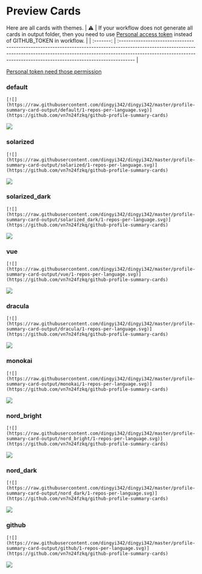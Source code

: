 
# Preview Cards

Here are all cards with themes.
| :warning: | If your workflow does not generate all cards in output folder, then you need to use [Personal access token](https://docs.github.com/en/actions/configuring-and-managing-workflows/creating-and-storing-encrypted-secrets) instead of GITHUB_TOKEN in workflow. |
| :-------: | :------------------------------------------------------------------------------------------------------------------------------------------------------------------------------------------------------------------------------------------------ |

[Personal token need those permission](https://github.com/vn7n24fzkq/github-profile-summary-cards/wiki/Personal-access-token-permissions)


### default


```
[![](https://raw.githubusercontent.com/dingyi342/dingyi342/master/profile-summary-card-output/default/1-repos-per-language.svg)](https://github.com/vn7n24fzkq/github-profile-summary-cards)
```
![](https://raw.githubusercontent.com/dingyi342/dingyi342/master/profile-summary-card-output/default/1-repos-per-language.svg)


### solarized


```
[![](https://raw.githubusercontent.com/dingyi342/dingyi342/master/profile-summary-card-output/solarized/1-repos-per-language.svg)](https://github.com/vn7n24fzkq/github-profile-summary-cards)
```
![](https://raw.githubusercontent.com/dingyi342/dingyi342/master/profile-summary-card-output/solarized/1-repos-per-language.svg)


### solarized_dark


```
[![](https://raw.githubusercontent.com/dingyi342/dingyi342/master/profile-summary-card-output/solarized_dark/1-repos-per-language.svg)](https://github.com/vn7n24fzkq/github-profile-summary-cards)
```
![](https://raw.githubusercontent.com/dingyi342/dingyi342/master/profile-summary-card-output/solarized_dark/1-repos-per-language.svg)


### vue


```
[![](https://raw.githubusercontent.com/dingyi342/dingyi342/master/profile-summary-card-output/vue/1-repos-per-language.svg)](https://github.com/vn7n24fzkq/github-profile-summary-cards)
```
![](https://raw.githubusercontent.com/dingyi342/dingyi342/master/profile-summary-card-output/vue/1-repos-per-language.svg)


### dracula


```
[![](https://raw.githubusercontent.com/dingyi342/dingyi342/master/profile-summary-card-output/dracula/1-repos-per-language.svg)](https://github.com/vn7n24fzkq/github-profile-summary-cards)
```
![](https://raw.githubusercontent.com/dingyi342/dingyi342/master/profile-summary-card-output/dracula/1-repos-per-language.svg)


### monokai


```
[![](https://raw.githubusercontent.com/dingyi342/dingyi342/master/profile-summary-card-output/monokai/1-repos-per-language.svg)](https://github.com/vn7n24fzkq/github-profile-summary-cards)
```
![](https://raw.githubusercontent.com/dingyi342/dingyi342/master/profile-summary-card-output/monokai/1-repos-per-language.svg)


### nord_bright


```
[![](https://raw.githubusercontent.com/dingyi342/dingyi342/master/profile-summary-card-output/nord_bright/1-repos-per-language.svg)](https://github.com/vn7n24fzkq/github-profile-summary-cards)
```
![](https://raw.githubusercontent.com/dingyi342/dingyi342/master/profile-summary-card-output/nord_bright/1-repos-per-language.svg)


### nord_dark


```
[![](https://raw.githubusercontent.com/dingyi342/dingyi342/master/profile-summary-card-output/nord_dark/1-repos-per-language.svg)](https://github.com/vn7n24fzkq/github-profile-summary-cards)
```
![](https://raw.githubusercontent.com/dingyi342/dingyi342/master/profile-summary-card-output/nord_dark/1-repos-per-language.svg)


### github


```
[![](https://raw.githubusercontent.com/dingyi342/dingyi342/master/profile-summary-card-output/github/1-repos-per-language.svg)](https://github.com/vn7n24fzkq/github-profile-summary-cards)
```
![](https://raw.githubusercontent.com/dingyi342/dingyi342/master/profile-summary-card-output/github/1-repos-per-language.svg)

